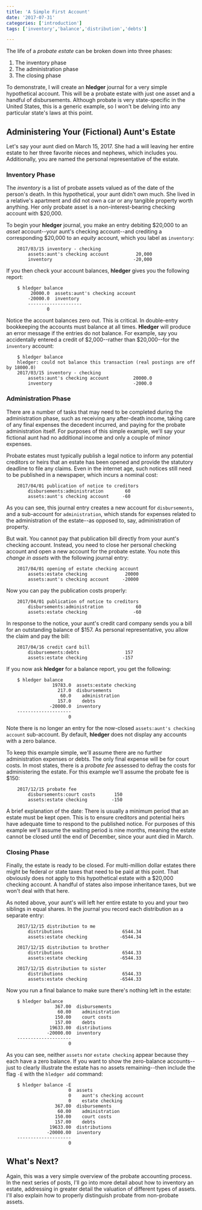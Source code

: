```yaml
---
title: 'A Simple First Account'
date: '2017-07-31'
categories: ['introduction']
tags: ['inventory','balance','distribution','debts']

---
```


The life of a *probate estate* can be broken down into three phases:

1. The inventory phase
2. The administration phase
3. The closing phase

To demonstrate, I will create an **hledger** journal for a very simple hypothetical account. This will be a probate estate with just one asset and a handful of disbursements. Although probate is very state-specific in the United States, this is a generic example, so I won't be delving into any particular state's laws at this point.

## Administering Your (Fictional) Aunt's Estate

Let's say your aunt died on March 15, 2017. She had a will leaving her entire estate to her three favorite nieces and nephews, which includes you. Additionally, you are named the personal representative of the estate.

### Inventory Phase

The *inventory* is a list of probate assets valued as of the date of the person's death. In this hypothetical, your aunt didn't own much. She lived in a relative's apartment and did not own a car or any tangible property worth anything. Her only probate asset is a non-interest-bearing checking account with $20,000.

To begin your **hledger** journal, you make an entry debiting $20,000 to an *asset* account--your aunt's checking account--and crediting a corresponding $20,000 to an *equity* account, which you label as ``inventory``:

        2017/03/15 inventory - checking
            assets:aunt's checking account          20,000
            inventory                              -20,000

If you then check your account balances, **hledger** gives you the following report:

        $ hledger balance
             20000.0  assets:aunt's checking account
            -20000.0  inventory
            --------------------
                   0

Notice the account balances zero out. This is critical. In double-entry bookkeeping the accounts must balance at all times. **Hledger** will produce an error message if the entries do not balance. For example, say you accidentally entered a credit of $2,000--rather than $20,000--for the ``inventory`` account:

        $ hledger balance 
        hledger: could not balance this transaction (real postings are off by 18000.0)
        2017/03/15 inventory - checking
            assets:aunt's checking account         20000.0
            inventory                              -2000.0

### Administration Phase

There are a number of tasks that may need to be completed during the administration phase, such as receiving any after-death income, taking care of any final expenses the decedent incurred, and paying for the probate administration itself. For purposes of this simple example, we'll say your fictional aunt had no additional income and only a couple of minor expenses.

Probate estates must typically publish a legal notice to inform any potential creditors or heirs that an estate has been opened and provide the statutory deadline to file any claims. Even in the internet age, such notices still need to be published in a newspaper, which incurs a nominal cost:

        2017/04/01 publication of notice to creditors
            disbursements:administration        60
            assets:aunt's checking account     -60

As you can see, this journal entry creates a new account for ``disbursements``, and a sub-account for ``administration``, which stands for expenses related to the administration of the estate--as opposed to, say, administration of property. 

But wait. You cannot pay that publication bill directly from your aunt's checking account. Instead, you need to close her personal checking account and open a new account for the probate estate. You note this *change in assets* with the following journal entry:

        2017/04/01 opening of estate checking account
            assets:estate checking              20000
            assets:aunt's checking account     -20000

Now you can pay the publication costs properly:

        2017/04/01 publication of notice to creditors
            disbursements:administration    	    60
            assets:estate checking  	    	   -60

In response to the notice, your aunt's credit card company sends you a bill for an outstanding balance of $157. As personal representative, you allow the claim and pay the bill:

        2017/04/16 credit card bill
            disbursements:debts                 157
            assets:estate checking             -157

If you now ask **hledger** for a balance report, you get the following:

        $ hledger balance 
                     19783.0  assets:estate checking
                       217.0  disbursements
                        60.0    administration
                       157.0    debts
                    -20000.0  inventory
        --------------------
                           0

Note there is no longer an entry for the now-closed ``assets:aunt's checking account`` sub-account. By default, **hledger** does not display any accounts with a zero balance.

To keep this example simple, we'll assume there are no further administration expenses or debts. The only final expense will be for court costs. In most states, there is a *probate fee* assessed to defray the costs for administering the estate. For this example we'll assume the probate fee is $150:

        2017/12/15 probate fee
            disbursements:court costs       150
            assets:estate checking         -150

A brief explanation of the date: There is usually a minimum period that an estate must be kept open. This is to ensure creditors and potential heirs have adequate time to respond to the published notice. For purposes of this example we'll assume the waiting period is nine months, meaning the estate cannot be closed until the end of December, since your aunt died in March.

### Closing Phase

Finally, the estate is ready to be closed. For multi-million dollar estates there might be federal or state taxes that need to be paid at this point. That obviously does not apply to this hypothetical estate with a $20,000 checking account. A handful of states also impose inheritance taxes, but we won't deal with that here.

As noted above, your aunt's will left her entire estate to you and your two siblings in equal shares. In the journal you record each distribution as a separate entry:

        2017/12/15 distribution to me
            distributions                      6544.34
            assets:estate checking            -6544.34

        2017/12/15 distribution to brother
            distributions                      6544.33
            assets:estate checking            -6544.33

        2017/12/15 distribution to sister
            distributions                      6544.33
            assets:estate checking            -6544.33

Now you run a final balance to make sure there's nothing left in the estate:

        $ hledger balance  
                      367.00  disbursements
                       60.00    administration
                      150.00    court costs
                      157.00    debts
                    19633.00  distributions
                   -20000.00  inventory
        --------------------
                           0

As you can see, neither ``assets`` nor ``estate checking`` appear because they each have a zero balance. If you want to show the zero-balance accounts--just to clearly illustrate the estate has no assets remaining--then include the flag ``-E`` with the ``hledger add`` command:

        $ hledger balance -E 
                           0  assets
                           0    aunt's checking account
                           0    estate checking
                      367.00  disbursements
                       60.00    administration
                      150.00    court costs
                      157.00    debts
                    19633.00  distributions
                   -20000.00  inventory
        --------------------
                           0

## What's Next?

Again, this was a very simple overview of the probate accounting process. In the next series of posts, I'll go into more detail about how to inventory an estate, addressing in greater detail the valuation of different types of assets. I'll also explain how to properly distinguish probate from non-probate assets.


